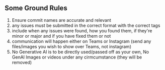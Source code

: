 Some Ground Rules
-------------------
1) Ensure commit names are accurate and relevant
2) any issues must be submitted in the correct format with the correct tags
3) include when any issues were found, how you found them, if they're minor or major and if you have fixed them or not
4) communication will happen either on Teams or Instagram (send any files/images you wish to show over Teams, not instagram)
6) No Generative AI is to be directly used/passed off as your own, No GenAI Images or videos under any cirmcumstance (they will be removed)
